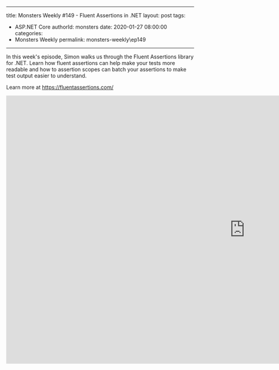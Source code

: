 
---
title: Monsters Weekly #149 -  Fluent Assertions in .NET
layout: post
tags: 
  - ASP.NET Core
authorId: monsters
date: 2020-01-27 08:00:00
categories:
  - Monsters Weekly
permalink: monsters-weekly\ep149
---

In this week's episode, Simon walks us through the Fluent Assertions library for .NET. Learn how fluent assertions can help make your tests more readable and how to assertion scopes can batch your assertions to make test output easier to understand.

Learn more at https://fluentassertions.com/

<iframe width="1280" height="720" src="https://www.youtube.com/embed/XGwqmYou2GI" frameborder="0" allow="accelerometer; autoplay; encrypted-media; gyroscope; picture-in-picture" allowfullscreen></iframe>
